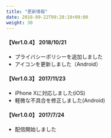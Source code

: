 ```yaml
---
title: "更新情報"
date: 2018-09-22T09:28:19+09:00
weight: 30
---
```


#### 【Ver1.0.4】 2018/10/21

* プライバシーポリシーを追加しました
* アイコンを更新しました（Android）

#### 【Ver1.0.3】 2017/11/23

* iPhone Xに対応しました(iOS)
* 軽微な不具合を修正しました(Android)

#### 【Ver1.0.0】 2017/7/24

* 配信開始しました
